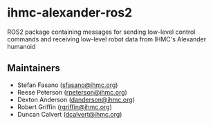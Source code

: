 # ihmc-alexander-ros2
ROS2 package containing messages for sending low-level control commands and receiving low-level robot data from IHMC's Alexander humanoid

## Maintainers
* Stefan Fasano (sfasano@ihmc.org)
* Reese Peterson (rpeterson@ihmc.org)
* Dexton Anderson (danderson@ihmc.org)
* Robert Griffin (rgriffin@ihmc.org)
* Duncan Calvert (dcalvert@ihmc.org)
